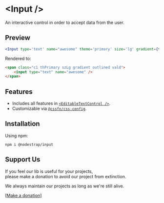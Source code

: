 # &lt;Input /&gt;
An interactive control in order to accept data from the user.

## Preview

```jsx
<Input type='text' name="awesome" theme='primary' size='lg' gradient={true} outlined={true} enableValidation={true} isValid={true} />
```
Rendered to:
```html
<span class="c1 thPrimary szLg gradient outlined vald">
    <input type="text" name="awesome" />
</span>
```

## Features
* Includes all features in [`<EditableTextControl />`](https://www.npmjs.com/package/@nodestrap/editable-text-control).
* Customizable via [`@cssfn/css-config`](https://www.npmjs.com/package/@cssfn/css-config).

## Installation

Using npm:
```
npm i @nodestrap/input
```

## Support Us

If you feel our lib is useful for your projects,  
please make a donation to avoid our project from extinction.

We always maintain our projects as long as we're still alive.

[[Make a donation](https://ko-fi.com/heymarco)]
